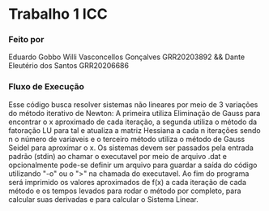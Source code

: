 # Trabalho 1 ICC

### Feito por 
Eduardo Gobbo Willi Vasconcellos Gonçalves GRR20203892
&&
Dante Eleutério dos Santos GRR20206686


### Fluxo de Execução

Esse código busca resolver sistemas não lineares por meio de 3 variações do método iterativo de Newton: A primeira utiliza Eliminação de Gauss
para encontrar o x aproximado de cada iteração, a segunda utiliza o método da fatoração LU para tal e atualiza a matriz Hessiana a cada n iterações 
sendo n o número de variaveis e o terceiro método utiliza o método de Gauss Seidel para aproximar o x.
Os sistemas devem ser passados pela entrada padrão (stdin) ao chamar o executavel por meio de arquivo .dat e opcionalmente pode-se definir um arquivo para guardar a saída do código utilizando "-o" ou o ">" na chamada do executavel.
Ao fim do programa será imprimido os valores aproximados de f(x) a cada iteração de cada método e os tempos levados para rodar o método por completo, para calcular suas derivadas e para calcular o Sistema Linear.
